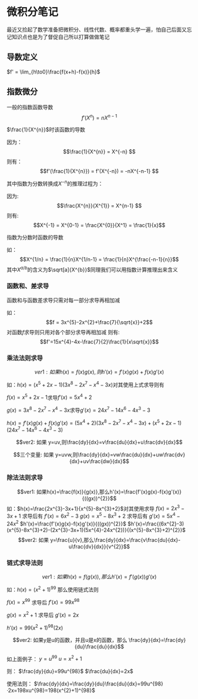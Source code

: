 # 微积分笔记
最近又捡起了数学准备把微积分、线性代数、概率都重头学一遍，怕自己后面又忘记知识点也是为了督促自己所以打算做做笔记
## 导数定义
$f' = \lim_{h\to0}\frac{f(x+h)-f(x)}{h}$
## 指数微分

一般的指数函数导数
$$f'(X^{n}) = nX^{n-1}$$

$\frac{1}{X^{n}}$时该函数的导数

因为：$$\frac{1}{X^{n}} = X^{-n} $$
则有：$$f'(\frac{1}{X^{n}}) = f'(X^{-n}) = -nX^{-n-1} $$

其中指数为分数转换成$X^{-n}$的推理过程为：

因为: $$\frac{X^{n}}{X^{1}} = X^{n-1} $$
则有: $$X^{-1} = X^{0-1} = \frac{X^{0}}{X^1} = \frac{1}{x}$$

指数为分数时函数的导数

如：$$X^{1/n} = \frac{1}{n}X^{1/n-1} = \frac{1}{n}X^{\frac{-n-1}{n}}$$
其中$X^{a/b}$的含义为$\sqrt[a]{X^{b}}$同理我们可以用指数计算推理出来含义

### 函数和、差求导
函数和与函数差求导只需对每一部分求导再相加减

如：
$$f = 3x^{5}-2x^{2}+\frac{7}{\sqrt{x}}+2$$
对函数$f$求导则只用对各个部分求导再相加减
则有:
$$f'=15x^{4}-4x-\frac{7}{2}\frac{1}{x\sqrt{x}}$$

### 乘法法则求导
$$ver1: 如果 h(x)=f(x)g(x),则h'(x)=f'(x)g(x)+f(x)g'(x)$$

如：$h(x)=(x^{5}+2x-1)(3x^{8}-2x^{7}-x^{4}-3x)$对其使用上式求导则有

$f(x)= x^{5}+2x-1$求导$f'(x)=5x^{4}+2$

$g(x)= 3x^{8}-2x^{7}-x^{4}-3x$求导$g'(x)=24x^{7}-14x^{6}-4x^{3}-3$

$h(x)= f'(x)g(x)+f(x)g'(x) = (5x^{4}+2)(3x^{8}-2x^{7}-x^{4}-3x)+(x^{5}+2x-1)(24x^{7}-14x^{6}-4x^{3}-3)$

$$ver2: 如果 y=uv,则\frac{dy}{dx}=v\frac{du}{dx}+u\frac{dv}{dx}$$

$$三个变量: 如果 y=uvw,则\frac{dy}{dx}=vw\frac{du}{dx}+uw\frac{dv}{dx}+uv\frac{dw}{dx}$$

### 除法法则求导
$$ver1: 如果h(x)=\frac{f(x)}{g(x)},那么h'(x)=\frac{f'(x)g(x)-f(x)g'(x)}{((gx))^{2}}$$
如：$h(x)=\frac{2x^{3}-3x+1}{x^{5}-8x^{3}+2}$对其使用求导
$f(x)=2x^{3}-3x+1$ 求导后有 $f'(x)=6x^{2}-3$
$g(x)=x^{5}-8x^{3}+2$ 求导后有 $g'(x)=5x^{4}-24x^{2}$
$h'(x)=\frac{f'(x)g(x)-f(x)g'(x)}{((gx))^{2}}$
$h'(x)=\frac{(6x^{2}-3)(x^{5}-8x^{3}+2)-(2x^{3}-3x+1)(5x^{4}-24x^{2})}{(x^{5}-8x^{3}+2)^{2}}$
$$ver2: 如果 y=\frac{u}{v},那么\frac{dy}{dx}=\frac{v\frac{du}{dx}-u\frac{dv}{dx}}{v^{2}}$$

### 链式求导法则
$$ver1: 如果h(x)=f(g(x)),那么h'(x)=f'(g(x))g'(x)$$

如：$h(x)=(x^{2}+1)^{99}$ 那么使用链式法则

$f(x)=x^{99}$ 求导后 $f'(x)=99x^{98}$

$g(x)=x^{2}+1$ 求导后 $g'(x)=2x$

$h'(x)=99(x^{2}+1)^{98}(2x)$

$$ver2: 如果y是u的函数，并且u是x的函数，那么 \frac{dy}{dx}=\frac{dy}{du}\frac{du}{dx}$$

如上面例子： $y=u^{99}$   $u=x^{2}+1$

则：        $\frac{dy}{du}=99u^{98}$   $\frac{du}{dx}=2x$

使用法则：   $\frac{dy}{dx}=\frac{dy}{du}\frac{du}{dx}=99u^{98}·2x=198xu^{98}=198(x^{2}+1)^{98}$
